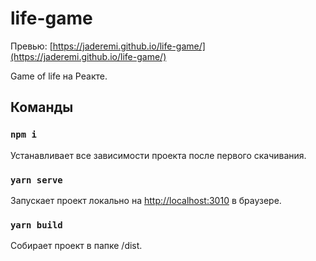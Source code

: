 # life-game

Превью: [https://jaderemi.github.io/life-game/](https://jaderemi.github.io/life-game/)

Game of life на Реакте.

## Команды
### `npm i`
Устанавливает все зависимости проекта после первого скачивания.
### `yarn serve`
Запускает проект локально на [http://localhost:3010](http://localhost:3010) в браузере.
### `yarn build`
Собирает проект в папке /dist.
